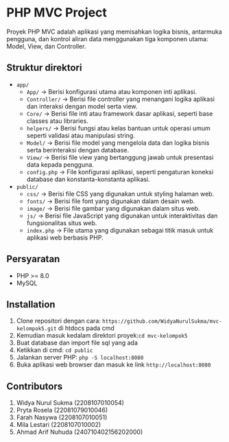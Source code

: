 # PHP MVC Project

Proyek PHP MVC adalah aplikasi yang memisahkan logika bisnis, antarmuka pengguna, dan kontrol aliran data menggunakan tiga komponen utama: Model, View, dan Controller.

## Struktur direktori
- `app/` 
  - `App/` -> Berisi konfigurasi utama atau komponen inti aplikasi.
  - `Controller/` -> Berisi file controller yang menangani logika aplikasi dan interaksi dengan model serta view.
  - `Core/` -> Berisi file inti atau framework dasar aplikasi, seperti base classes atau libraries.
  - `helpers/` -> Berisi fungsi atau kelas bantuan untuk operasi umum seperti validasi atau manipulasi string.
  - `Model/` -> Berisi file model yang mengelola data dan logika bisnis serta berinteraksi dengan database.
  - `View/` -> Berisi file view yang bertanggung jawab untuk presentasi data kepada pengguna.
  - `config.php` -> File konfigurasi aplikasi, seperti pengaturan koneksi database dan konstanta-konstanta aplikasi.
- `public/`
  - `css/` -> Berisi file CSS yang digunakan untuk styling halaman web.
  - `fonts/` -> Berisi file font yang digunakan dalam desain web.
  - `image/` -> Berisi file gambar yang digunakan dalam situs web.
  - `js/` -> Berisi file JavaScript yang digunakan untuk interaktivitas dan fungsionalitas situs web.
  - `index.php` -> File utama yang digunakan sebagai titik masuk untuk aplikasi web berbasis PHP.

## Persyaratan
- PHP >= 8.0
- MySQL

## Installation
1. Clone repositori dengan cara: `https://github.com/WidyaNurulSukma/mvc-kelompok5.git` di htdocs pada cmd
2. Kemudian masuk kedalam direktori proyek:`cd mvc-kelompok5`
3. Buat database dan import file sql yang ada
4. Ketikkan di cmd: `cd public`
5. Jalankan server PHP: `php -S localhost:8080`
6. Buka aplikasi web browser dan masuk ke link `http://localhost:8080`

## Contributors
1. Widya Nurul Sukma (2208107010054)
2. Pryta Rosela (22081079010046)
3. Farah Nasywa (2208107010051)
4. Mila Lestari (2208107010002)
5. Ahmad Arif Nuhuda (240710402156202000)

